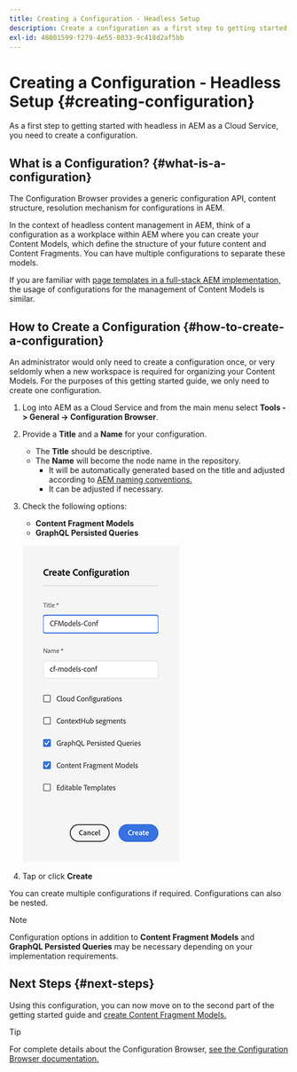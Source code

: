 ```yaml
---
title: Creating a Configuration - Headless Setup
description: Create a configuration as a first step to getting started with headless in AEM as a Cloud Service.
exl-id: 48801599-f279-4e55-8033-9c418d2af5bb
---
```

# Creating a Configuration - Headless Setup {#creating-configuration}

As a first step to getting started with headless in AEM as a Cloud Service, you need to create a configuration.

## What is a Configuration? {#what-is-a-configuration}

The Configuration Browser provides a generic configuration API, content structure, resolution mechanism for configurations in AEM.

In the context of headless content management in AEM, think of a configuration as a workplace within AEM where you can create your Content Models, which define the structure of your future content and Content Fragments. You can have multiple configurations to separate these models.

If you are familiar with [page templates in a full-stack AEM implementation,](/help/sites-cloud/authoring/features/templates.md) the usage of configurations for the management of Content Models is similar.

## How to Create a Configuration {#how-to-create-a-configuration}

An administrator would only need to create a configuration once, or very seldomly when a new workspace is required for organizing your Content Models. For the purposes of this getting started guide, we only need to create one configuration.

1. Log into AEM as a Cloud Service and from the main menu select **Tools -&gt; General -&gt; Configuration Browser**.
1. Provide a **Title** and a **Name** for your configuration.
   * The **Title** should be descriptive.
   * The **Name** will become the node name in the repository.
      * It will be automatically generated based on the title and adjusted according to [AEM naming conventions.](/help/implementing/developing/introduction/naming-conventions.md)
      * It can be adjusted if necessary.
1. Check the following options:
   * **Content Fragment Models**
   * **GraphQL Persisted Queries**

   ![Create Configuration](../assets/create-configuration.png)

1. Tap or click **Create**

You can create multiple configurations if required. Configurations can also be nested.

>[!NOTE]
>
>Configuration options in addition to **Content Fragment Models** and **GraphQL Persisted Queries** may be necessary depending on your implementation requirements.

## Next Steps {#next-steps}

Using this configuration, you can now move on to the second part of the getting started guide and [create Content Fragment Models.](create-content-model.md)

>[!TIP]
>
>For complete details about the Configuration Browser, [see the Configuration Browser documentation.](/help/implementing/developing/introduction/configurations.md)
